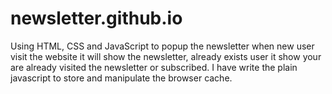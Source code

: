 # newsletter.github.io
Using HTML, CSS and JavaScript to popup the newsletter when new user visit the website it will show the newsletter,
already exists user it show your are already visited the newsletter or subscribed. I have write the plain javascript to store and 
manipulate the browser cache.
